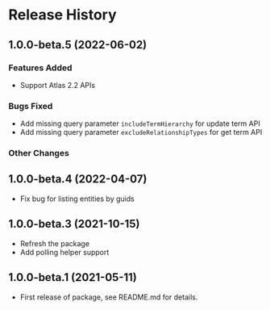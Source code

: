 # Release History

## 1.0.0-beta.5 (2022-06-02)

### Features Added

- Support Atlas 2.2 APIs

### Bugs Fixed

- Add missing query parameter `includeTermHierarchy` for update term API
- Add missing query parameter `excludeRelationshipTypes` for get term API

### Other Changes

## 1.0.0-beta.4 (2022-04-07)

- Fix bug for listing entities by guids

## 1.0.0-beta.3 (2021-10-15)

- Refresh the package
- Add polling helper support

## 1.0.0-beta.1 (2021-05-11)

- First release of package, see README.md for details.
